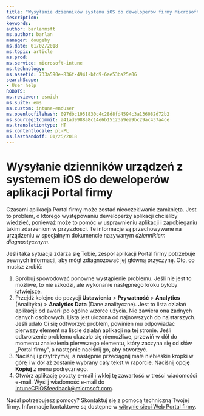 ```yaml
---
title: "Wysyłanie dzienników systemu iOS do deweloperów firmy Microsoft | Dokumentacja firmy Microsoft"
description: 
keywords: 
author: barlanmsft
ms.author: barlan
manager: dougeby
ms.date: 01/02/2018
ms.topic: article
ms.prod: 
ms.service: microsoft-intune
ms.technology: 
ms.assetid: 733a590e-836f-4941-bfd9-6ae53ba25e06
searchScope:
- User help
ROBOTS: 
ms.reviewer: esmich
ms.suite: ems
ms.custom: intune-enduser
ms.openlocfilehash: 097dbc1951830c4c28d8fd4594c3a136082d72b2
ms.sourcegitcommit: a41ad9988a8c14e6b15123a9ea9bc29ac437a4ce
ms.translationtype: HT
ms.contentlocale: pl-PL
ms.lasthandoff: 01/25/2018
---
```

# <a name="send-logs-to-the-company-portal-developers-for-ios-devices"></a>Wysyłanie dzienników urządzeń z systemem iOS do deweloperów aplikacji Portal firmy

Czasami aplikacja Portal firmy może zostać nieoczekiwanie zamknięta. Jest to problem, o którego występowaniu deweloperzy aplikacji chcieliby wiedzieć, ponieważ może to pomóc w usprawnieniu aplikacji i zapobieganiu takim zdarzeniom w przyszłości. Te informacje są przechowywane na urządzeniu w specjalnym dokumencie nazywanym _dziennikiem diagnostycznym_.

Jeśli taka sytuacja zdarza się Tobie, zespół aplikacji Portal firmy potrzebuje pewnych informacji, aby mógł zdiagnozować jej główną przyczynę. Oto, co musisz zrobić:

1.  Spróbuj spowodować ponowne wystąpienie problemu. Jeśli nie jest to możliwe, to nie szkodzi, ale wykonanie następnego kroku byłoby łatwiejsze.
2.  Przejdź kolejno do pozycji __Ustawienia__ > __Prywatność__ > __Analytics__ (Analityka) > __Analytics Data__ (Dane analityczne). Jest to lista działań aplikacji: od awarii po ogólne wzorce użycia. Nie zawiera ona żadnych danych osobowych. Lista jest ułożona od najnowszych do najstarszych. Jeśli udało Ci się odtworzyć problem, powinien mu odpowiadać pierwszy element na liście działań aplikacji na tej stronie. Jeśli odtworzenie problemu okazało się niemożliwe, przewiń w dół do momentu znalezienia pierwszego elementu, który zaczyna się od słów „Portal firmy”, a następnie naciśnij go, aby otworzyć.
3.  Naciśnij i przytrzymaj, a następnie przeciągnij małe niebieskie kropki w górę i w dół aż zostanie wybrany cały tekst w raporcie. Naciśnij opcję __Kopiuj__ z menu podręcznego.
4.  Otwórz aplikację poczty e-mail i wklej tę zawartość w treści wiadomości e-mail. Wyślij wiadomość e-mail do <a href="mailto:IntuneCPiOSfeedback@microsoft.com?subject=My Company Portal App Closed Unexpectedly&body=Press and hold, then paste your copied Company Portal app logs here.">IntuneCPiOSfeedback@microsoft.com</a>.

Nadal potrzebujesz pomocy? Skontaktuj się z pomocą techniczną Twojej firmy. Informacje kontaktowe są dostępne w [witrynie sieci Web Portal firmy](https://portal.manage.microsoft.com#HelpDeskDialog).
